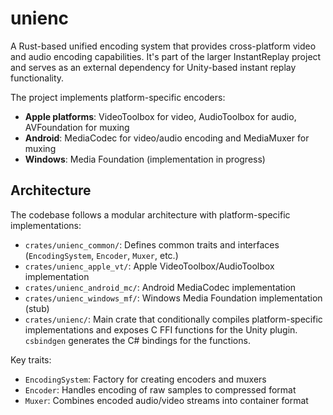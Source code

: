 # unienc

A Rust-based unified encoding system that provides cross-platform video and audio encoding capabilities. It's part of the larger InstantReplay project and serves as an external dependency for Unity-based instant replay functionality.

The project implements platform-specific encoders:
- **Apple platforms**: VideoToolbox for video, AudioToolbox for audio, AVFoundation for muxing
- **Android**: MediaCodec for video/audio encoding and MediaMuxer for muxing
- **Windows**: Media Foundation (implementation in progress)

## Architecture

The codebase follows a modular architecture with platform-specific implementations:

- `crates/unienc_common/`: Defines common traits and interfaces (`EncodingSystem`, `Encoder`, `Muxer`, etc.)
- `crates/unienc_apple_vt/`: Apple VideoToolbox/AudioToolbox implementation
- `crates/unienc_android_mc/`: Android MediaCodec implementation
- `crates/unienc_windows_mf/`: Windows Media Foundation implementation (stub)
- `crates/unienc/`: Main crate that conditionally compiles platform-specific implementations and exposes C FFI functions for the Unity plugin. `csbindgen` generates the C# bindings for the functions.

Key traits:
- `EncodingSystem`: Factory for creating encoders and muxers
- `Encoder`: Handles encoding of raw samples to compressed format
- `Muxer`: Combines encoded audio/video streams into container format
